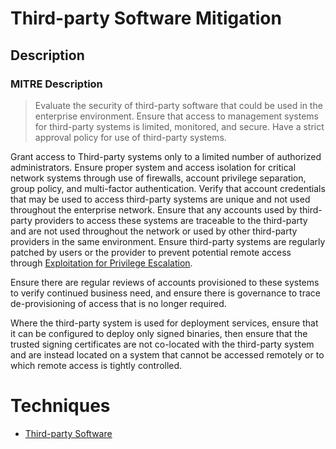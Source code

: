 
# Third-party Software Mitigation

## Description

### MITRE Description

> Evaluate the security of third-party software that could be used in the enterprise environment. Ensure that access to management systems for third-party systems is limited, monitored, and secure. Have a strict approval policy for use of third-party systems.

Grant access to Third-party systems only to a limited number of authorized administrators. Ensure proper system and access isolation for critical network systems through use of firewalls, account privilege separation, group policy, and multi-factor authentication. Verify that account credentials that may be used to access third-party systems are unique and not used throughout the enterprise network. Ensure that any accounts used by third-party providers to access these systems are traceable to the third-party and are not used throughout the network or used by other third-party providers in the same environment. Ensure third-party systems are regularly patched by users or the provider to prevent potential remote access through [Exploitation for Privilege Escalation](https://attack.mitre.org/techniques/T1068). 

Ensure there are regular reviews of accounts provisioned to these systems to verify continued business need, and ensure there is governance to trace de-provisioning of access that is no longer required.

Where the third-party system is used for deployment services, ensure that it can be configured to deploy only signed binaries, then ensure that the trusted signing certificates are not co-located with the third-party system and are instead located on a system that cannot be accessed remotely or to which remote access is tightly controlled.


# Techniques


* [Third-party Software](../techniques/Third-party-Software.md)

